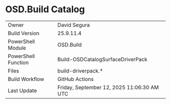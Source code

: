 ﻿# OSD.Build Catalog

| | |
|-|-|
| Owner | David Segura |
| Build Version | 25.9.11.4 |
| PowerShell Module | OSD.Build |
| PowerShell Function | Build-OSDCatalogSurfaceDriverPack |
| Files | build-driverpack.* |
| Build Workflow | GitHub Actions |
| Last Update | Friday, September 12, 2025 11:06:30 AM UTC |
